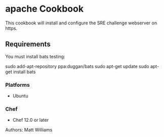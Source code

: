 # apache Cookbook

This cookbook will install and configure the SRE challenge webserver on https.


## Requirements
You must install bats testing:

sudo add-apt-repository ppa:duggan/bats
sudo apt-get update
sudo apt-get install bats


### Platforms

- Ubuntu

### Chef

- Chef 12.0 or later

Authors: Matt Williams

